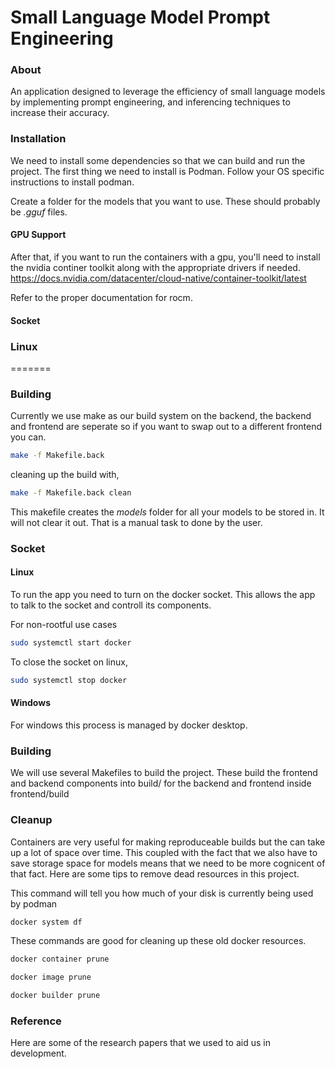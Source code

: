 # Small Language Model Prompt Engineering

### About

An application designed to leverage the efficiency of small language models by implementing prompt engineering, and inferencing techniques to increase their accuracy.

### Installation

We need to install some dependencies so that we can build and run the project. The first thing we need to install is Podman.
Follow your OS specific instructions to install podman.

Create a folder for the models that you want to use. These should probably be _.gguf_ files.

#### GPU Support

After that, if you want to run the containers with a gpu, you'll need to install the nvidia continer toolkit along with the appropriate drivers if needed.
https://docs.nvidia.com/datacenter/cloud-native/container-toolkit/latest

Refer to the proper documentation for rocm.

#### Socket

### Linux
=======
### Building
Currently we use make as our build system on the backend, the backend and frontend are seperate so if you want to swap out to a different frontend you can.
```bash
make -f Makefile.back
```

cleaning up the build with,
```bash
make -f Makefile.back clean
```

This makefile creates the *models* folder for all your models to be stored in. It will not clear it out. That is a manual task to done by the user.

### Socket

#### Linux

To run the app you need to turn on the docker socket. This allows the app to talk to the socket and controll its components.

For non-rootful use cases

```bash
sudo systemctl start docker
```

To close the socket on linux,

```bash
sudo systemctl stop docker
```

#### Windows

For windows this process is managed by docker desktop.

### Building

We will use several Makefiles to build the project. These build the frontend and backend components into build/ for the backend and frontend inside frontend/build

### Cleanup

Containers are very useful for making reproduceable builds but the can take up a lot of space over time. This coupled with the fact that we also have to save storage space for models means that we need to be more cognicent of that fact. Here are some tips to remove dead resources in this project.

This command will tell you how much of your disk is currently being used by podman

```bash
docker system df
```

These commands are good for cleaning up these old docker resources.

```bash
docker container prune
```

```bash
docker image prune
```

```bash
docker builder prune
```

### Reference

Here are some of the research papers that we used to aid us in development.
